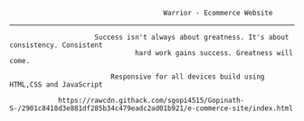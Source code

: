                                           Warrior - Ecommerce Website
 -------------------------------------------------------------------------------------------------
                                                                      
                         Success isn't always about greatness. It's about consistency. Consistent
                                   hard work gains success. Greatness will come.

                             Responsive for all devices build using HTML,CSS and JavaScript

                https://rawcdn.githack.com/sgopi4515/Gopinath-S-/2901c8418d3e881df285b34c479eadc2ad01b921/e-commerce-site/index.html
                                                    
